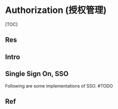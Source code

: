 # Authorization (授权管理)

[TOC]



## Res


## Intro


## Single Sign On, SSO
Following are some implementations of SSO.
#TODO 



## Ref

